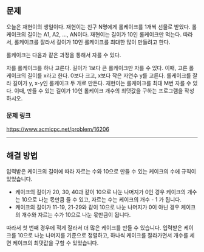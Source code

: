 ## 문제

오늘은 재현이의 생일이다. 재현이는 친구 N명에게 롤케이크를 1개씩 선물로 받았다. 롤케이크의 길이는 A1, A2, ..., AN이다. 재현이는 길이가 10인 롤케이크만 먹는다. 따라서, 롤케이크를 잘라서 길이가 10인 롤케이크를 최대한 많이 만들려고 한다.

롤케이크는 다음과 같은 과정을 통해서 자를 수 있다.

자를 롤케이크를 하나 고른다. 길이가 1보다 큰 롤케이크만 자를 수 있다. 이때, 고른 롤케이크의 길이를 x라고 한다.
0보다 크고, x보다 작은 자연수 y를 고른다.
롤케이크를 잘라 길이가 y, x-y인 롤케이크 두 개로 만든다.
재현이는 롤케이크를 최대 M번 자를 수 있다. 이때, 만들 수 있는 길이가 10인 롤케이크 개수의 최댓값을 구하는 프로그램을 작성하시오.

### 문제 링크

https://www.acmicpc.net/problem/16206

---

## 해결 방법

입력받은 케이크의 길이에 따라 자르는 수와 10으로 만들 수 있는 케이크의 수에 규칙이 있었습니다.

- 케이크의 길이가 20, 30, 40과 같이 10으로 나눈 나머지가 0인 경우 케이크의 개수는 10으로 나눈 몫만큼 들 수 있고, 자르는 수는 케이크의 개수 - 1 가 됩니다.
- 케이크의 길이가 11-19, 21-29와 같이 10으로 나눈 나머지가 0이 아닌 경우 케이크의 개수와 자르는 수가 10으로 나눈 몫만큼이 됩니다.

따라서 첫 번째 경우에 적게 잘라서 더 많은 케이크를 만들 수 있습니다. 입력받은 케이크를 10으로 나눈 나머지를 기준으로 정렬하고, 하나씩 케이크를 잘라가면서 개수를 세면 케이크의 최댓값을 구할 수 있었습니다.
